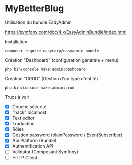 # MyBetterBlug

Utilisation du bundle EadyAdmin

https://symfony.com/doc/4.x/EasyAdminBundle/index.html

Installation

```
composer require easycorp/easyadmin-bundle
```

Création "Dashboard" (configuration générale + menu)

```
php bin/console make:admin:dashboard
```

Création "CRUD" (Gestion d'un type d'entité)

```
php bin/console make:admin:crud
```

Trucs à voir 

- [X] Couche sécurité
- [X] "hack" localhost
- [X] Text editor
- [X] Traduction
- [X] Rôles
- [X] Gestion password (plainPassword / EventSubscriber)
- [X] Api Platform (Bundle)
- [X] Authentification API
- [ ] Validator (Composant Symfony)
- [ ] HTTP Client
